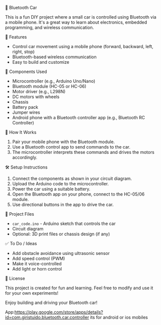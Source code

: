 🚗 Bluetooth Car

This is a fun DIY project where a small car is controlled using Bluetooth via a mobile phone. It's a great way to learn about electronics, embedded programming, and wireless communication.

📱 Features

- Control car movement using a mobile phone (forward, backward, left, right, stop)
- Bluetooth-based wireless communication
- Easy to build and customize

🔧 Components Used

- Microcontroller (e.g., Arduino Uno/Nano)
- Bluetooth module (HC-05 or HC-06)
- Motor driver (e.g., L298N)
- DC motors with wheels
- Chassis
- Battery pack
- Jumper wires
- Android phone with a Bluetooth controller app (e.g., Bluetooth RC Controller)

📲 How It Works

1. Pair your mobile phone with the Bluetooth module.
2. Use a Bluetooth control app to send commands to the car.
3. The microcontroller interprets these commands and drives the motors accordingly.

🛠️ Setup Instructions

1. Connect the components as shown in your circuit diagram.
2. Upload the Arduino code to the microcontroller.
3. Power the car using a suitable battery.
4. Open the Bluetooth app on your phone, connect to the HC-05/06 module.
5. Use directional buttons in the app to drive the car.

📂 Project Files

- `car_code.ino` - Arduino sketch that controls the car
- Circuit diagram
- Optional: 3D print files or chassis design (if any)


✅ To Do / Ideas

- Add obstacle avoidance using ultrasonic sensor
- Add speed control (PWM)
- Make it voice-controlled
- Add light or horn control

💬 License

This project is created for fun and learning. Feel free to modify and use it for your own experiments!

Enjoy building and driving your Bluetooth car!



App:https://play.google.com/store/apps/details?id=com.giristuido.bluetooth.car.controller
its for android or ios mobiles

